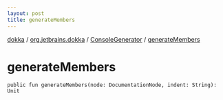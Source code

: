 ```yaml
---
layout: post
title: generateMembers
---
```

[dokka](../../index.md) / [org.jetbrains.dokka](../index.md) / [ConsoleGenerator](index.md) / [generateMembers](generateMembers.md)

# generateMembers

```
public fun generateMembers(node: DocumentationNode, indent: String): Unit
```
